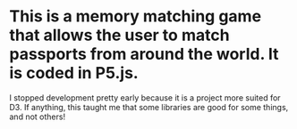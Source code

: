 # This is a memory matching game that allows the user to match passports from around the world. It is coded in P5.js.
I stopped development pretty early because it is a project more suited for D3. If anything, this taught me that some libraries are good for some things, and not others!
